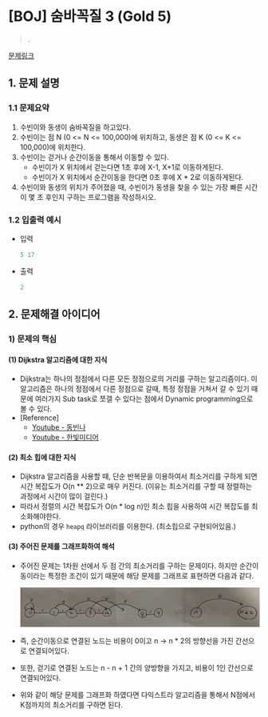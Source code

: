 # [BOJ] 숨바꼭질 3 (Gold 5)

> .

[문제링크](https://www.acmicpc.net/problem/13549)

## 1. 문제 설명



### 1.1 문제요약

1. 수빈이와 동생이 숨바꼭질을 하고있다.
2. 수빈이는 점 N (0 <= N <= 100,000)에 위치하고, 동생은 점 K (0 <= K <= 100,000)에 위치한다.
3. 수빈이는 걷거나 순간이동을 통해서 이동할 수 있다.
   - 수빈이가 X 위치에서 걷는다면 1초 후에 X-1, X+1로 이동하게된다.
   - 수빈이가 X 위치에서 순간이동을 한다면 0초 후에 X * 2로 이동하게된다.
4. 수빈이와 동생의 위치가 주어졌을 때, 수빈이가 동생을 찾을 수 있는 가장 빠른 시간이 몇 초 후인지 구하는 프로그램을 작성하시오.

### 1.2 입출력 예시

- 입력

  ```python
  5 17
  ```
  
- 출력

  ```python
  2
  ```
  
  

## 2. 문제해결 아이디어



### 1) 문제의 핵심



#### (1) Dijkstra 알고리즘에 대한 지식

- Dijkstra는 하나의 정점에서 다른 모든 정점으로의 거리를 구하는 알고리즘이다. 이 알고리즘은 하나의 정점에서 다른 정점으로 갈때, 특정 정점을 거쳐서 갈 수 있기 때문에 여러가지 Sub task로 쪼갤 수 있다는 점에서 Dynamic programming으로 볼 수 있다.
- [Reference]
  - [Youtube - 동빈나](https://www.youtube.com/watch?v=611B-9zk2o4)
  - [Youtube - 한빛미디어](https://www.youtube.com/watch?v=F-tkqjUiik0)



#### (2) 최소 힙에 대한 지식

- Dijkstra 알고리즘을 사용할 때, 단순 반복문을 이용하여서 최소거리를 구하게 되면 시간 복잡도가 O(n ** 2)으로 매우 커진다. (이유는 최소거리를 구할 때 정렬하는 과정에서 시간이 많이 걸린다.)
- 따라서 정렬의 시간 복잡도가 O(n * log n)인 최소 힙을 사용하여 시간 복잡도를 최소화해야한다.
- python의 경우 ``heapq`` 라이브러리를 이용한다. (최소힙으로 구현되어있음.)



#### (3) 주어진 문제를 그래프화하여 해석

- 주어진 문제는 1차원 선에서 두 점 간의 최소거리를 구하는 문제이다. 하지만 순간이동이라는 특정한 조건이 있기 때문에 해당 문제를 그래프로 표현하면 다음과 같다.

  ![image-20221024232506281](README.assets/image-20221024232506281.png)

- 즉, 순간이동으로 연결된 노드는 비용이 0이고 n -> n * 2의 방향선을 가진 간선으로 연결되어있다.

- 또한, 걷기로 연결된 노드는 n - n + 1 간의 양방향을 가지고, 비용이 1인 간선으로 연결되어있다.

- 위와 같이 해당 문제를 그래프화 하였다면 다익스트라 알고리즘을 통해서 N점에서 K점까지의 최소거리를 구하면 된다.
